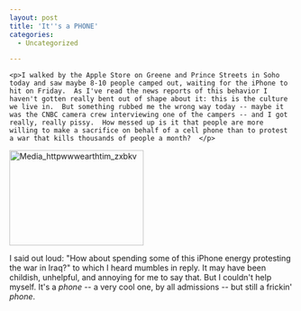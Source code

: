 ```yaml
---
layout: post
title: 'It''s a PHONE'
categories:
  - Uncategorized

---
```



    <p>I walked by the Apple Store on Greene and Prince Streets in Soho today and saw maybe 8-10 people camped out, waiting for the iPhone to hit on Friday.  As I've read the news reports of this behavior I haven't gotten really bent out of shape about it: this is the culture we live in.  But something rubbed me the wrong way today -- maybe it was the CNBC camera crew interviewing one of the campers -- and I got really, really pissy.  How messed up is it that people are more willing to make a sacrifice on behalf of a cell phone than to protest a war that kills thousands of people a month?  </p>

<p><div class='p_embed p_image_embed'>
<img alt="Media_httpwwwearthtim_zxbkv" height="169" src="http://levjoydotcom3.files.wordpress.com/2007/06/media_httpwwwearthtim_zxbkv.jpg?w=238" width="238" />
</div>
</p>

<p>I said out loud: "How about spending some of this iPhone energy protesting the war in Iraq?" to which I heard mumbles in reply. It may have been childish, unhelpful, and annoying for me to say that. But I couldn't help myself.  It's a <em>phone</em> -- a very cool one, by all admissions -- but still a frickin' <em>phone</em>. </p>
  
